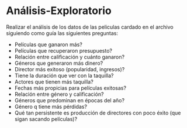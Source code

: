 # Análisis-Exploratorio

Realizar el análisis de los datos de las peliculas cardado en el archivo siguiendo como guía las siguientes preguntas:


* Películas que ganaron más?
* Películas que recuperaron presupuesto?
* Relación entre calificación y cuánto ganaron?
* Géneros que generaron más dinero?
* Director más exitoso (popularidad, ingresos)?
* Tiene la duración que ver con la taquilla?
* Actores que tienen más taquilla?
* Fechas más propicias para películas exitosas?
* Relación entre género y calificación?
* Géneros que predominan en épocas del año?
* Género q tiene más pérdidas?
* Qué tan persistente es producción de directores con poco éxito (que sigan sacando películas)?
